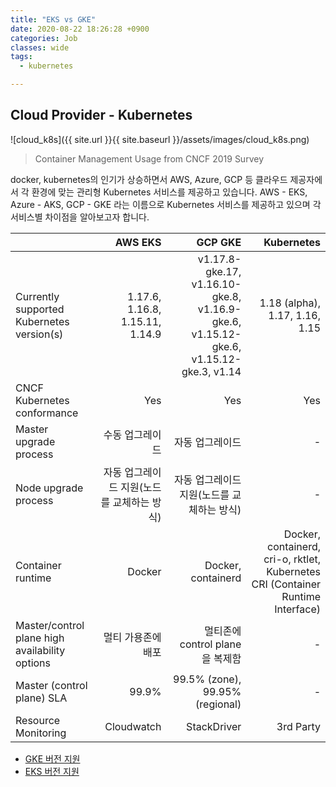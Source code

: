 ```yaml
---
title: "EKS vs GKE"
date: 2020-08-22 18:26:28 +0900
categories: Job
classes: wide
tags:
  - kubernetes

---
```

## Cloud Provider - Kubernetes

![cloud_k8s]({{ site.url }}{{ site.baseurl }}/assets/images/cloud_k8s.png)
> Container Management Usage from CNCF 2019 Survey

docker, kubernetes의 인기가 상승하면서 AWS, Azure, GCP 등 클라우드 제공자에서 각 환경에 맞는 관리형 Kubernetes 서비스를 제공하고 있습니다. AWS - EKS, Azure - AKS, GCP - GKE 라는 이름으로 Kubernetes 서비스를 제공하고 있으며 각 서비스별 차이점을 알아보고자 합니다.


|   | AWS EKS  | GCP GKE  | Kubernetes |
| ------------- | -----:| -----:| -----:|
| Currently supported Kubernetes version(s) | 1.17.6, 1.16.8, 1.15.11, 1.14.9 | v1.17.8-gke.17, v1.16.10-gke.8,  v1.16.9-gke.6, v1.15.12-gke.6,  v1.15.12-gke.3, v1.14  | 1.18 (alpha), 1.17, 1.16, 1.15 | 
| CNCF Kubernetes conformance | Yes | Yes | Yes |
| Master upgrade process | 수동 업그레이드 | 자동 업그레이드 | - |
| Node upgrade process | 자동 업그레이드 지원(노드를 교체하는 방식) | 자동 업그레이드 지원(노드를 교체하는 방식) | - |
| Container runtime | Docker | Docker, containerd | Docker, containerd, cri-o, rktlet, Kubernetes CRI (Container Runtime Interface) |
| Master/control plane high availability options | 멀티 가용존에 배포 | 멀티존에 control plane을 복제함 | - |
| Master (control plane) SLA | 99.9% | 99.5% (zone), 99.95% (regional) | - |
| Resource Monitoring | Cloudwatch | StackDriver | 3rd Party |

* [GKE 버전 지원](https://cloud.google.com/kubernetes-engine/docs/release-notes)
* [EKS 버전 지원](https://docs.aws.amazon.com/eks/latest/userguide/kubernetes-versions.html)